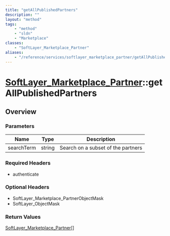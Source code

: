 ```yaml
---
title: "getAllPublishedPartners"
description: ""
layout: "method"
tags:
    - "method"
    - "sldn"
    - "Marketplace"
classes:
    - "SoftLayer_Marketplace_Partner"
aliases:
    - "/reference/services/softlayer_marketplace_partner/getAllPublishedPartners"
---
```

# [SoftLayer_Marketplace_Partner](/reference/services/SoftLayer_Marketplace_Partner)::getAllPublishedPartners




## Overview 


### Parameters 
|Name | Type | Description |
| --- | --- | --- |
|searchTerm| string| Search on a subset of the partners|


### Required Headers
* authenticate

### Optional Headers
* SoftLayer_Marketplace_PartnerObjectMask
* SoftLayer_ObjectMask

### Return Values
<a href='/reference/datatypes/SoftLayer_Marketplace_Partner'>SoftLayer_Marketplace_Partner[] </a>

